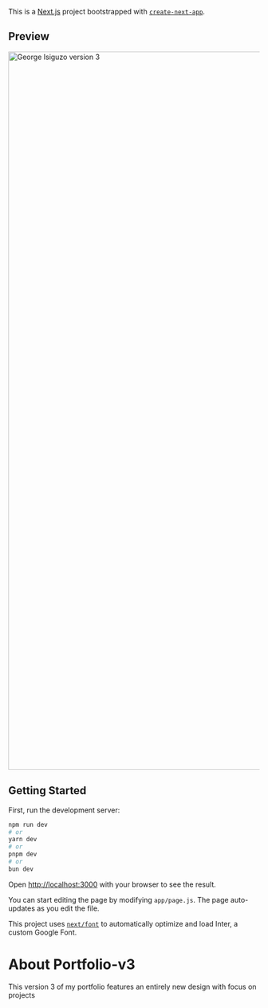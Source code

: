 This is a [Next.js](https://nextjs.org/) project bootstrapped with [`create-next-app`](https://github.com/vercel/next.js/tree/canary/packages/create-next-app).

## Preview

<img width="1440" alt="George Isiguzo version 3" src="https://github.com/Mr-Georgie/Portfolio-v3/assets/28518667/2ed470e8-4867-430c-90c0-87374929e724">

## Getting Started

First, run the development server:

```bash
npm run dev
# or
yarn dev
# or
pnpm dev
# or
bun dev
```

Open [http://localhost:3000](http://localhost:3000) with your browser to see the result.

You can start editing the page by modifying `app/page.js`. The page auto-updates as you edit the file.

This project uses [`next/font`](https://nextjs.org/docs/basic-features/font-optimization) to automatically optimize and load Inter, a custom Google Font.

# About Portfolio-v3

This version 3 of my portfolio features an entirely new design with focus on projects
